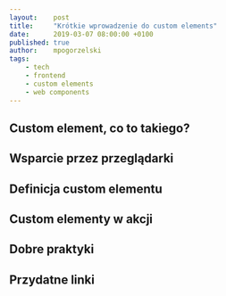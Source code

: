```yaml
---
layout:    post
title:     "Krótkie wprowadzenie do custom elements"
date:      2019-03-07 08:00:00 +0100
published: true
author:    mpogorzelski
tags:
    - tech
    - frontend
    - custom elements
    - web components
---
```



## Custom element, co to takiego?

## Wsparcie przez przeglądarki

## Definicja custom elementu

## Custom elementy w akcji

## Dobre praktyki

## Przydatne linki
